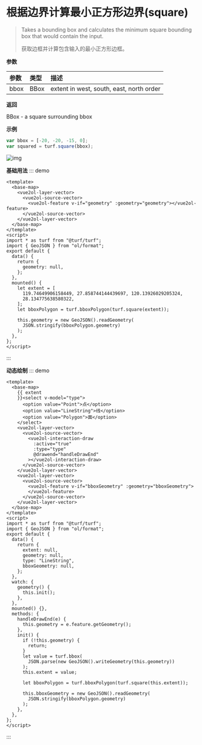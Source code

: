 # 根据边界计算最小正方形边界(square)

> Takes a bounding box and calculates the minimum square bounding box that would contain the input.
> 
> 获取边框并计算包含输入的最小正方形边框。

**参数**

| 参数 | 类型 | 描述                                     |
| :--- | :--- | :--------------------------------------- |
| bbox | BBox | extent in west, south, east, north order |

**返回**

BBox - a square surrounding bbox

**示例**

```js
var bbox = [-20, -20, -15, 0];
var squared = turf.square(bbox);
```

![img](https://pzy-images.oss-cn-hangzhou.aliyuncs.com/img/square.09e05daf.webp)

**基础用法**
::: demo

```vue
<template>
  <base-map>
    <vue2ol-layer-vector>
      <vue2ol-source-vector>
        <vue2ol-feature v-if="geometry" :geometry="geometry"></vue2ol-feature>
      </vue2ol-source-vector>
    </vue2ol-layer-vector>
  </base-map>
</template>
<script>
import * as turf from "@turf/turf";
import { GeoJSON } from "ol/format";
export default {
  data() {
    return {
      geometry: null,
    };
  },
  mounted() {
    let extent = [
      119.74649906158449, 27.858744144439697, 120.13926029205324,
      28.134775638580322,
    ];
    let bboxPolygon = turf.bboxPolygon(turf.square(extent));

    this.geometry = new GeoJSON().readGeometry(
      JSON.stringify(bboxPolygon.geometry)
    );
  },
};
</script>
```

:::

**动态绘制**
::: demo

```vue
<template>
  <base-map>
    {{ extent
    }}<select v-model="type">
      <option value="Point">点</option>
      <option value="LineString">线</option>
      <option value="Polygon">面</option>
    </select>
    <vue2ol-layer-vector>
      <vue2ol-source-vector>
        <vue2ol-interaction-draw
          :active="true"
          :type="type"
          @drawend="handleDrawEnd"
        ></vue2ol-interaction-draw>
      </vue2ol-source-vector>
    </vue2ol-layer-vector>
    <vue2ol-layer-vector>
      <vue2ol-source-vector>
        <vue2ol-feature v-if="bboxGeometry" :geometry="bboxGeometry">
        </vue2ol-feature>
      </vue2ol-source-vector>
    </vue2ol-layer-vector>
  </base-map>
</template>
<script>
import * as turf from "@turf/turf";
import { GeoJSON } from "ol/format";
export default {
  data() {
    return {
      extent: null,
      geometry: null,
      type: "LineString",
      bboxGeometry: null,
    };
  },
  watch: {
    geometry() {
      this.init();
    },
  },
  mounted() {},
  methods: {
    handleDrawEnd(e) {
      this.geometry = e.feature.getGeometry();
    },
    init() {
      if (!this.geometry) {
        return;
      }
      let value = turf.bbox(
        JSON.parse(new GeoJSON().writeGeometry(this.geometry))
      );
      this.extent = value;

      let bboxPolygon = turf.bboxPolygon(turf.square(this.extent));

      this.bboxGeometry = new GeoJSON().readGeometry(
        JSON.stringify(bboxPolygon.geometry)
      );
    },
  },
};
</script>
```

:::
